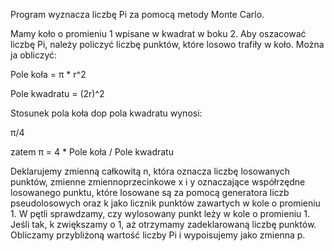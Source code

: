 Program wyznacza liczbę Pi za pomocą metody Monte Carlo.


Mamy koło o promieniu 1 wpisane w kwadrat w boku 2. Aby oszacować liczbę Pi, należy policzyć liczbę punktów, które losowo trafiły w koło. Można ja obliczyć:

Pole koła = π * r^2

Pole kwadratu = (2r)^2

Stosunek pola koła dop pola kwadratu wynosi:

π/4

zatem π = 4 * Pole koła / Pole kwadratu


Deklarujemy zmienną całkowitą n, która oznacza liczbę losowanych punktów, zmienne zmiennoprzecinkowe x i y oznaczające współrzędne losowanego punktu, które losowane są za pomocą generatora liczb pseudolosowych oraz k jako licznik punktów zawartych w kole o promieniu 1.
W pętli sprawdzamy, czy wylosowany punkt leży w kole o promieniu 1. Jeśli tak, k zwiększamy o 1, aż otrzymamy zadeklarowaną liczbę punktów.
Obliczamy przybliżoną wartość liczby Pi i wypoisujemy jako zmienna p.
